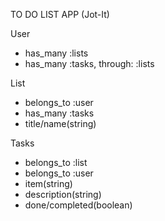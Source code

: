 TO DO LIST APP (Jot-It)

User
   - has_many :lists
   - has_many :tasks, through: :lists
   

List
   - belongs_to :user
   - has_many :tasks
   - title/name(string)

Tasks
   - belongs_to :list
   - belongs_to :user
   - item(string)
   - description(string)
   - done/completed(boolean)
